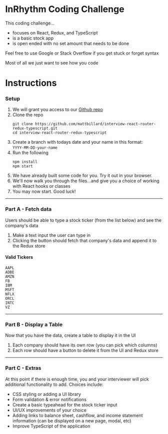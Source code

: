 # InRhythm Coding Challenge
This coding challenge...
- focuses on React, Redux, and TypeScript
- is a basic stock app
- is open ended with no set amount that needs to be done

Feel free to use Google or Stack Overflow if you get stuck or forget syntax

Most of all we just want to see how you code

# Instructions

### Setup
1. We will grant you access to our [Github repo](https://github.com/mattbillard/interview-react-router-redux-typescript)
1. Clone the repo
    ```
    git clone https://github.com/mattbillard/interview-react-router-redux-typescript.git
    cd interview-react-router-redux-typescript
    ```
1. Create a branch with todays date and your name in this format:  
    `YYYY-MM-DD-your-name`
1. Run the following 
    ```
    npm install
    npm start
    ```
1. We have already built some code for you. Try it out in your browser.
1. We'll now walk you through the files...and give you a choice of working with React hooks or classes
1. You may now start. Good luck!

---
### Part A - Fetch data
Users should be able to type a stock ticker (from the list below) and see the company's data

1. Make a text input the user can type in
1. Clicking the button should fetch that company's data and append it to the Redux store

#### Valid Tickers
```
AAPL
ADBE
AMZN
FB
IBM
MSFT
NFLX
ORCL
INTC
VZ
```

---

### Part B - Display a Table

Now that you have the data, create a table to display it in the UI
1. Each company should have its own row (you can pick which columns)
1. Each row should have a button to delete it from the UI and Redux store

---
### Part C - Extras

At this point if there is enough time, you and your interviewer will pick additional functionality to add.  Choices include:
* CSS styling or adding a UI library
* Form validation & error notifications
* Create a basic typeahead for the stock ticker input
* UI/UX improvements of your choice
* Adding links to balance sheet, cashflow, and income statement information (can be displayed on a new page, modal, etc)
* Improve TypeScript of the application
